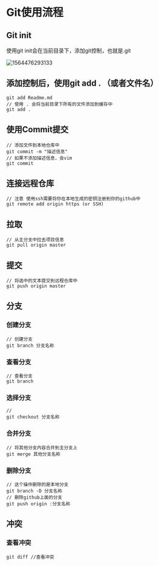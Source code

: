# Git使用流程

## Git init

使用git init会在当前目录下，添加git控制，也就是.git

![1564476293133](C:\Users\nkd20\AppData\Roaming\Typora\typora-user-images\1564476293133.png)

## 添加控制后，使用git add . （或者文件名）

```git
git add Readme.md
// 使用 . 会将当前目录下所有的文件添加到缓存中
git add .
```

## 使用Commit提交

```git
// 添加文件到本地仓库中
git commit -m "描述信息"
// 如果不添加描述信息，会vim
git commit
```

## 连接远程仓库

```git
// 注意 使用ssh需要将你在本地生成的密钥注册到你的github中
git remote add origin https (or SSH)

```

## 拉取

```git
// 从主分支中拉去项目信息
git pull origin master
```

## 提交

```git
// 将选中的文本提交到远程仓库中
git push origin master
```

## 分支

### 创建分支

```git
// 创建分支
git branch 分支名称
```

### 查看分支

```git
// 查看分支
git branch
```

### 选择分支

```git
// 
git checkout 分支名称
```

### 合并分支

```git
// 将其他分支内容合并到主分支上
git merge 其他分支名称
```

### 删除分支

```git
// 这个操作删除的是本地分支
git branch -D 分支名称
// 删除github上面的分支
git push origin :分支名称
```



## 冲突

### 查看冲突

```git
git diff //查看冲突
```

